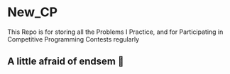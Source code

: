 # New_CP

This Repo is for storing all the Problems I Practice, and for Participating in Competitive Programming Contests regularly

## A little afraid of endsem 🥲
